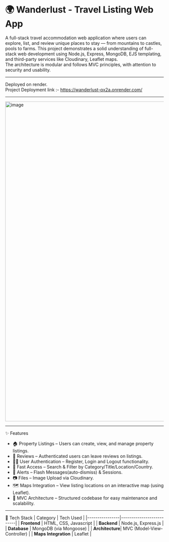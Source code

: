 # 🌍 Wanderlust - Travel Listing Web App
A full-stack travel accommodation web application where users can explore, list, and review unique places to stay — from mountains to castles, pools to farms.
This project demonstrates a solid understanding of full-stack web development using Node.js, Express, MongoDB, EJS templating, and third-party services like Cloudinary, Leaflet maps.   
The architecture is modular and follows MVC principles, with attention to security and usability.
<hr>

Deployed on render.<br>
Project Deployment link :- https://wanderlust-qx2a.onrender.com/
<hr>
<img width="1919" height="1017" alt="image" src="https://github.com/user-attachments/assets/338fe96a-fb5c-438f-9d50-8b2d7c801f5f" />
<hr>
✨ Features<br>
<ul>
  <li>🏠 Property Listings – Users can create, view, and manage property listings.</li>
  <li>📝 Reviews – Authenticated users can leave reviews on listings.</li>
  <li>🧑‍💻 User Authentication – Register, Login and Logout functionality.</li>
  <li>🔎 Fast Access – Search & Filter by Category/Title/Location/Country.</li>
  <li>🔐 Alerts – Flash Messages(auto-dismiss) & Sessions.</li>
  <li>📷 Files – Image Upload via Cloudinary.</li>
  <li>🗺️ Maps Integration – View listing locations on an interactive map (using Leaflet).</li>
  <li>🧭 MVC Architecture – Structured codebase for easy maintenance and scalability.</li>
</ul>
<hr>

🧱 Tech Stack
| Category        | Tech Used                |
|----------------|--------------------------|
| **Frontend**    | HTML, CSS, Javascript                 |
| **Backend**     | Node.js, Express.js      |
| **Database**    | MongoDB (via Mongoose)   |
| **Architecture**| MVC (Model-View-Controller) |
| **Maps Integration** | Leaflet   |

